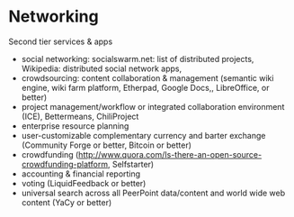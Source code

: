 Networking
==========
Second tier services & apps
* social networking: socialswarm.net: list of distributed projects, Wikipedia: distributed social network apps,
* crowdsourcing: content collaboration & management  (semantic wiki engine, wiki farm platform, Etherpad, Google Docs,, LibreOffice, or better)
* project management/workflow or integrated collaboration environment (ICE), Bettermeans, ChiliProject
* enterprise resource planning
* user-customizable complementary currency and barter exchange (Community Forge or better, Bitcoin or better)
* crowdfunding (http://www.quora.com/Is-there-an-open-source-crowdfunding-platform, Selfstarter)
* accounting & financial reporting
* voting (LiquidFeedback or better)
* universal search across all PeerPoint data/content and world wide web content (YaCy or better)
